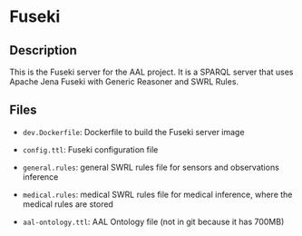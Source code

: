# Fuseki

## Description

This is the Fuseki server for the AAL project. It is a SPARQL server that uses Apache Jena Fuseki with Generic Reasoner and SWRL Rules.

## Files

- `dev.Dockerfile`: Dockerfile to build the Fuseki server image
- `config.ttl`: Fuseki configuration file
- `general.rules`: general SWRL rules file for sensors and observations inference
- `medical.rules`: medical SWRL rules file for medical inference, where the medical rules are stored

- `aal-ontology.ttl`: AAL Ontology file (not in git because it has 700MB)
